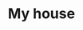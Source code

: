 ---
pid: LLP556
title: My house
location_transcription: 
zipcode: '19120'
outside_phl: 
neighborhood: Logan,Olney
age: '10'
age_range: 6-13
instagram: 
image_file_name: LLP_556.jpg
proposal_transcription: Being in my house with my family. Also be happy and smile.
topic: Family,Uplifting,Love
topic_summary: 0, 0, 0
type: Building
keywords_other: house, my house, happy, smile
credit: Adalerys Villalona
image_labels: 
twitter: 
facebook: 
permalink: "/monuments/llp556/"
layout: item-page
---